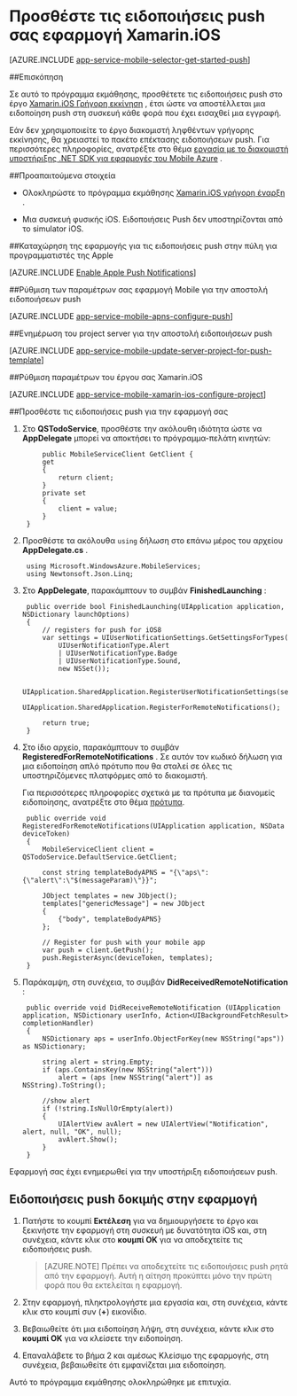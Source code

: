 <properties
    pageTitle="Προσθέστε τις ειδοποιήσεις push για την εφαρμογή σας Xamarin.iOS με Azure εφαρμογής υπηρεσίας"
    description="Μάθετε πώς μπορείτε να χρησιμοποιήσετε Azure εφαρμογής υπηρεσίας για την αποστολή ειδοποιήσεων push σε εφαρμογή Xamarin.iOS"
    services="app-service\mobile"
    documentationCenter="xamarin"
    authors="ysxu"
    manager="dwrede"
    editor=""/>

<tags
    ms.service="app-service-mobile"
    ms.workload="mobile"
    ms.tgt_pltfrm="mobile-xamarin-ios"
    ms.devlang="dotnet"
    ms.topic="article"
    ms.date="10/12/2016"
    ms.author="yuaxu"/>

# <a name="add-push-notifications-to-your-xamarinios-app"></a>Προσθέστε τις ειδοποιήσεις push σας εφαρμογή Xamarin.iOS

[AZURE.INCLUDE [app-service-mobile-selector-get-started-push](../../includes/app-service-mobile-selector-get-started-push.md)]

##<a name="overview"></a>Επισκόπηση

Σε αυτό το πρόγραμμα εκμάθησης, προσθέτετε τις ειδοποιήσεις push στο έργο [Xamarin.iOS Γρήγορη εκκίνηση](app-service-mobile-xamarin-ios-get-started.md) , έτσι ώστε να αποστέλλεται μια ειδοποίηση push στη συσκευή κάθε φορά που έχει εισαχθεί μια εγγραφή.

Εάν δεν χρησιμοποιείτε το έργο διακομιστή ληφθέντων γρήγορης εκκίνησης, θα χρειαστεί το πακέτο επέκτασης ειδοποιήσεων push. Για περισσότερες πληροφορίες, ανατρέξτε στο θέμα [εργασία με το διακομιστή υποστήριξης .NET SDK για εφαρμογές του Mobile Azure](app-service-mobile-dotnet-backend-how-to-use-server-sdk.md) .

##<a name="prerequisites"></a>Προαπαιτούμενα στοιχεία

* Ολοκληρώστε το πρόγραμμα εκμάθησης [Xamarin.iOS γρήγορη έναρξη](app-service-mobile-xamarin-ios-get-started.md) .

* Μια συσκευή φυσικής iOS. Ειδοποιήσεις Push δεν υποστηρίζονται από το simulator iOS.

##<a name="register-the-app-for-push-notifications-on-apples-developer-portal"></a>Καταχώρηση της εφαρμογής για τις ειδοποιήσεις push στην πύλη για προγραμματιστές της Apple

[AZURE.INCLUDE [Enable Apple Push Notifications](../../includes/enable-apple-push-notifications.md)]

##<a name="configure-your-mobile-app-to-send-push-notifications"></a>Ρύθμιση των παραμέτρων σας εφαρμογή Mobile για την αποστολή ειδοποιήσεων push

[AZURE.INCLUDE [app-service-mobile-apns-configure-push](../../includes/app-service-mobile-apns-configure-push.md)]

##<a name="update-the-server-project-to-send-push-notifications"></a>Ενημέρωση του project server για την αποστολή ειδοποιήσεων push

[AZURE.INCLUDE [app-service-mobile-update-server-project-for-push-template](../../includes/app-service-mobile-update-server-project-for-push-template.md)]

##<a name="configure-your-xamarinios-project"></a>Ρύθμιση παραμέτρων του έργου σας Xamarin.iOS

[AZURE.INCLUDE [app-service-mobile-xamarin-ios-configure-project](../../includes/app-service-mobile-xamarin-ios-configure-project.md)]

##<a name="add-push-notifications-to-your-app"></a>Προσθέστε τις ειδοποιήσεις push για την εφαρμογή σας

1. Στο **QSTodoService**, προσθέστε την ακόλουθη ιδιότητα ώστε να **AppDelegate** μπορεί να αποκτήσει το πρόγραμμα-πελάτη κινητών:

            public MobileServiceClient GetClient {
            get
            {
                return client;
            }
            private set
            {
                client = value;
            }
        }

1. Προσθέστε τα ακόλουθα `using` δήλωση στο επάνω μέρος του αρχείου **AppDelegate.cs** .

        using Microsoft.WindowsAzure.MobileServices;
        using Newtonsoft.Json.Linq;

2. Στο **AppDelegate**, παρακάμπτουν το συμβάν **FinishedLaunching** :

        public override bool FinishedLaunching(UIApplication application, NSDictionary launchOptions)
        {
            // registers for push for iOS8
            var settings = UIUserNotificationSettings.GetSettingsForTypes(
                UIUserNotificationType.Alert
                | UIUserNotificationType.Badge
                | UIUserNotificationType.Sound,
                new NSSet());

            UIApplication.SharedApplication.RegisterUserNotificationSettings(settings);
            UIApplication.SharedApplication.RegisterForRemoteNotifications();

            return true;
        }

3. Στο ίδιο αρχείο, παρακάμπτουν το συμβάν **RegisteredForRemoteNotifications** . Σε αυτόν τον κωδικό δήλωση για μια ειδοποίηση απλό πρότυπο που θα σταλεί σε όλες τις υποστηριζόμενες πλατφόρμες από το διακομιστή.

    Για περισσότερες πληροφορίες σχετικά με τα πρότυπα με διανομείς ειδοποίησης, ανατρέξτε στο θέμα [πρότυπα](../notification-hubs/notification-hubs-templates-cross-platform-push-messages.md).


        public override void RegisteredForRemoteNotifications(UIApplication application, NSData deviceToken)
        {
            MobileServiceClient client = QSTodoService.DefaultService.GetClient;

            const string templateBodyAPNS = "{\"aps\":{\"alert\":\"$(messageParam)\"}}";

            JObject templates = new JObject();
            templates["genericMessage"] = new JObject
            {
                {"body", templateBodyAPNS}
            };

            // Register for push with your mobile app
            var push = client.GetPush();
            push.RegisterAsync(deviceToken, templates);
        }


4. Παράκαμψη, στη συνέχεια, το συμβάν **DidReceivedRemoteNotification** :

        public override void DidReceiveRemoteNotification (UIApplication application, NSDictionary userInfo, Action<UIBackgroundFetchResult> completionHandler)
        {
            NSDictionary aps = userInfo.ObjectForKey(new NSString("aps")) as NSDictionary;

            string alert = string.Empty;
            if (aps.ContainsKey(new NSString("alert")))
                alert = (aps [new NSString("alert")] as NSString).ToString();

            //show alert
            if (!string.IsNullOrEmpty(alert))
            {
                UIAlertView avAlert = new UIAlertView("Notification", alert, null, "OK", null);
                avAlert.Show();
            }
        }

Εφαρμογή σας έχει ενημερωθεί για την υποστήριξη ειδοποιήσεων push.

## <a name="test"></a>Ειδοποιήσεις push δοκιμής στην εφαρμογή

1. Πατήστε το κουμπί **Εκτέλεση** για να δημιουργήσετε το έργο και ξεκινήστε την εφαρμογή στη συσκευή με δυνατότητα iOS και, στη συνέχεια, κάντε κλικ στο **κουμπί OK** για να αποδεχτείτε τις ειδοποιήσεις push.

    > [AZURE.NOTE] Πρέπει να αποδεχτείτε τις ειδοποιήσεις push ρητά από την εφαρμογή. Αυτή η αίτηση προκύπτει μόνο την πρώτη φορά που θα εκτελείται η εφαρμογή.

2. Στην εφαρμογή, πληκτρολογήστε μια εργασία και, στη συνέχεια, κάντε κλικ στο κουμπί συν (**+**) εικονίδιο.

3. Βεβαιωθείτε ότι μια ειδοποίηση λήψη, στη συνέχεια, κάντε κλικ στο **κουμπί OK** για να κλείσετε την ειδοποίηση.

4. Επαναλάβετε το βήμα 2 και αμέσως Κλείσιμο της εφαρμογής, στη συνέχεια, βεβαιωθείτε ότι εμφανίζεται μια ειδοποίηση.

Αυτό το πρόγραμμα εκμάθησης ολοκληρώθηκε με επιτυχία.

<!-- Images. -->

<!-- URLs. -->



